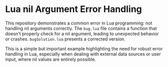 # Lua nil Argument Error Handling

This repository demonstrates a common error in Lua programming: not handling nil arguments correctly.  The `bug.lua` file contains a function that doesn't properly check for a nil argument, leading to unexpected behavior or crashes.  `bugSolution.lua` presents a corrected version.

This is a simple but important example highlighting the need for robust error handling in Lua, especially when dealing with external data sources or user input, where nil values are entirely possible.